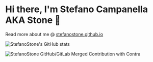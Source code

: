 # __Hi there, I'm Stefano Campanella AKA Stone__ 👋

Read more about me @ [stefanostone.github.io](https://stefanostone.github.io/)

![StefanoStone's GitHub stats](https://github-readme-stats.vercel.app/api?username=StefanoStone&count_private=true&theme=onedark)

![StefanoStone GitHub/GitLab Merged Contribution with Contra](https://image.thum.io/get/width/1200/fullpage/maxAge/24/wait/2/https://contra-psi.vercel.app/?githubUsername=StefanoStone&gitlabUsername=StefanoStone)
<!--
**StefanoStone/StefanoStone** is a ✨ _special_ ✨ repository because its `README.md` (this file) appears on your GitHub profile.

Here are some ideas to get you started:

- 🔭 I’m currently working on ...
- 🌱 I’m currently learning ...
- 👯 I’m looking to collaborate on ...
- 🤔 I’m looking for help with ...
- 💬 Ask me about ...
- 📫 How to reach me: ...
- 😄 Pronouns: ...
- ⚡ Fun fact: ...
-->
